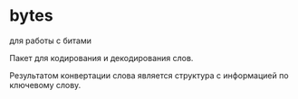 # bytes
для работы с битами

Пакет для кодирования и декодирования слов.

Результатом конвертации слова является структура с информацией по ключевому слову.
